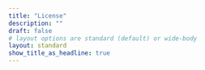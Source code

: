 ```yaml
---
title: "License"
description: ""
draft: false
# layout options are standard (default) or wide-body
layout: standard
show_title_as_headline: true
---
```


<center>
<i class="fab fa-creative-commons fa-2x"></i><i class="fab fa-creative-commons-by fa-2x"></i><i class="fab fa-creative-commons-sa fa-2x"></i>
</center>